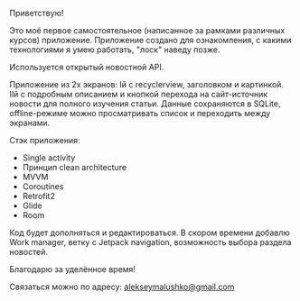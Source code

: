 Приветствую!

Это моё первое самостоятельное (написанное за рамками различных курсов) приложение.
Приложение создано для ознакомления, с какими технологиями я умею работать, "лоск" наведу позже.

Используется открытый новостной API.

Приложение из 2х экранов:
   Iй с recyclerview, заголовком и картинкой.
   IIй с подробным описанием и кнопкой перехода на сайт-источник новости для полного изучения статьи.
Данные сохраняются в SQLite, offline-режиме можно просматривать список и переходить между экранами.

Стэк приложения:
- Single activity
- Принцип clean architecture
- MVVM
- Coroutines
- Retrofit2
- Glide
- Room

Код будет дополняться и редактироваться.
В скором времени добавлю Work manager, ветку с Jetpack navigation, возможность выбора раздела новостей.

Благодарю за уделённое время!

Связаться можно по адресу: alekseymalushko@gmail.com
